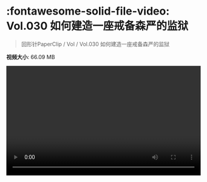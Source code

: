 # :fontawesome-solid-file-video: Vol.030 如何建造一座戒备森严的监狱

> 回形针PaperClip / Vol / Vol.030 如何建造一座戒备森严的监狱

**视频大小**: 66.09 MB

<video id="V-e18d75114039c2c5068345466883b42a" width="512" height="288" preload="none" playsinline webkit-playsinline></video>